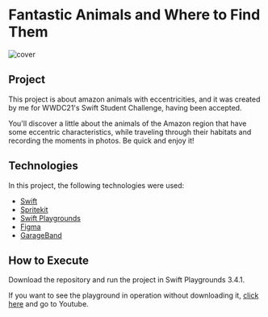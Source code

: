 # Fantastic Animals and Where to Find Them

![cover](https://user-images.githubusercontent.com/19698553/121082593-50de9980-c7ac-11eb-8b28-7f9ef8609df6.png)

## Project

This project is about amazon animals with eccentricities, and it was created by me for WWDC21's Swift Student Challenge, having been accepted.

You'll discover a little about the animals of the Amazon region that have some eccentric characteristics, while traveling through their habitats and recording the moments in photos. Be quick and enjoy it!

## Technologies

In this project, the following technologies were used:

- [Swift](https://developer.apple.com/swift/)
- [Spritekit](https://developer.apple.com/spritekit/)
- [Swift Playgrounds](https://www.apple.com/swift/playgrounds/)
- [Figma](https://www.figma.com/files/recent?fuid=822167376206101685)
- [GarageBand](https://apps.apple.com/br/app/garageband/id408709785)

## How to Execute

Download the repository and run the project in Swift Playgrounds 3.4.1.

If you want to see the playground in operation without downloading it, [click here](https://youtu.be/S5_PlNU-fOU) and go to Youtube.

